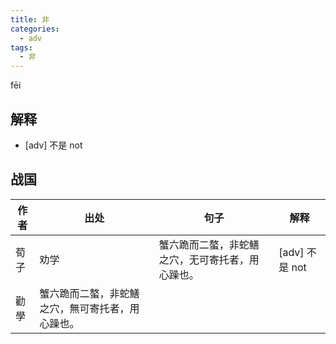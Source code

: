 ```yaml
---
title: 非
categories:
  - adv
tags:
  - 非
---
```


fēi
<!-- more -->

## 解释
* [adv] 不是 not

## 战国

作者|出处|句子|解释
---|---|---|---
荀子|劝学|蟹六跪而二螯，非蛇鳝之穴，无可寄托者，用心躁也。|[adv] 不是 not
   |勸學|蟹六跪而二螯，非蛇鱔之穴，無可寄托者，用心躁也。|
